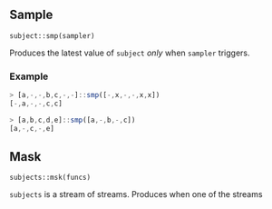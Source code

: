 ## Sample
`subject::smp(sampler)`

Produces the latest value of `subject` *only* when `sampler` triggers.

### Example
```js
> [a,-,-,b,c,-,-]::smp([-,x,-,-,x,x])
[-,a,-,-,c,c]

> [a,b,c,d,e]::smp([a,-,b,-,c])
[a,-,c,-,e]
```

## Mask
`subjects::msk(funcs)`

`subjects` is a stream of streams.
Produces when one of the streams

